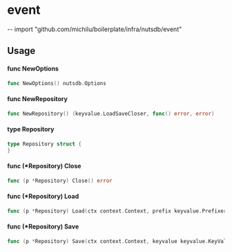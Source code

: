 # event
--
    import "github.com/michilu/boilerplate/infra/nutsdb/event"


## Usage

#### func  NewOptions

```go
func NewOptions() nutsdb.Options
```

#### func  NewRepository

```go
func NewRepository() (keyvalue.LoadSaveCloser, func() error, error)
```

#### type Repository

```go
type Repository struct {
}
```


#### func (*Repository) Close

```go
func (p *Repository) Close() error
```

#### func (*Repository) Load

```go
func (p *Repository) Load(ctx context.Context, prefix keyvalue.Prefixer) (<-chan keyvalue.KeyValuer, error)
```

#### func (*Repository) Save

```go
func (p *Repository) Save(ctx context.Context, keyvalue keyvalue.KeyValuer) error
```
